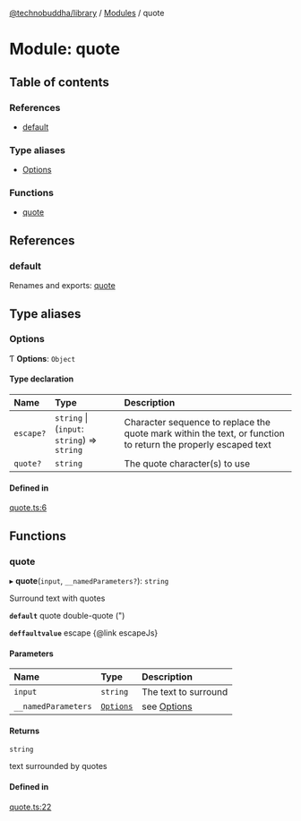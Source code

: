 [@technobuddha/library](../../README.md) / [Modules](../Modules.md) / quote

# Module: quote

## Table of contents

### References

- [default](quote.md#default)

### Type aliases

- [Options](quote.md#options)

### Functions

- [quote](quote.md#quote)

## References

### default

Renames and exports: [quote](quote.md#quote)

## Type aliases

### Options

Ƭ **Options**: `Object`

#### Type declaration

| Name | Type | Description |
| :------ | :------ | :------ |
| `escape?` | `string` \| (`input`: `string`) => `string` | Character sequence to replace the quote mark within the text, or function to return the properly escaped text |
| `quote?` | `string` | The quote character(s) to use |

#### Defined in

[quote.ts:6](../../src/quote.ts#L6)

## Functions

### quote

▸ **quote**(`input`, `__namedParameters?`): `string`

Surround text with quotes

**`default`** quote double-quote (")

**`deffaultvalue`** escape {@link escapeJs}

#### Parameters

| Name | Type | Description |
| :------ | :------ | :------ |
| `input` | `string` | The text to surround |
| `__namedParameters` | [`Options`](quote.md#options) | see [Options](quote.md#options) |

#### Returns

`string`

text surrounded by quotes

#### Defined in

[quote.ts:22](../../src/quote.ts#L22)
